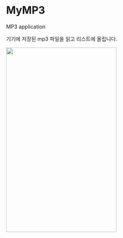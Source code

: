 # MyMP3
MP3 application

기기에 저장된 mp3 파일을 읽고 리스트에 올립니다.

<img src="https://user-images.githubusercontent.com/74638588/147723587-fbf8c8a2-307c-4bde-a2c8-338493a5fa75.png" width="300" height="500">

